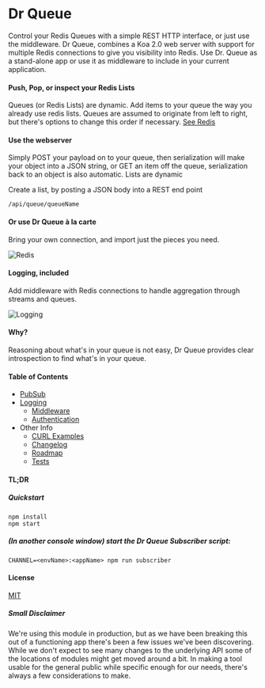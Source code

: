 # Dr Queue

Control your Redis Queues with a simple REST HTTP interface, or just use the middleware. Dr Queue, combines a Koa 2.0 web server with support for multiple Redis connections to give you visibility into Redis. Use Dr. Queue as a stand-alone app or use it as middleware to include in your current application.

#### Push, Pop, or inspect your Redis Lists
Queues (or Redis Lists) are dynamic. Add items to your queue the way you already use redis lists. Queues are assumed to originate from left to right, but there's options to change this order if necessary. [See Redis](https://github.com/reduxdj/dr_queue/blob/master/documentation/PUBSUB.md)

#### Use the webserver

Simply POST your payload on to your queue, then serialization will make your object into a JSON string, or GET an item off the queue, serialization back to an object is also automatic. Lists are dynamic

 Create a list, by posting a JSON body into a REST end point

```
/api/queue/queueName
```

#### Or use Dr Queue à la carte
Bring your own connection, and import just the pieces you need.

![Redis](https://s3-us-west-2.amazonaws.com/iflipdgraphicsbucket/redis.png)

#### Logging, included
Add middleware with Redis connections to handle aggregation through streams and queues.

![Logging](https://s3-us-west-2.amazonaws.com/iflipdgraphicsbucket/logger.png)

#### Why?
Reasoning about what's in your queue is not easy, Dr Queue provides clear introspection to find what's in your queue.

#### Table of Contents

* [PubSub](https://github.com/reduxdj/dr_queue/blob/master/documentation/PUBSUB.md)
* [Logging](https://github.com/reduxdj/dr_queue/blob/master/documentation/LOGGING.md)
  * [Middleware](https://github.com/reduxdj/dr_queue/blob/master/documentation/MIDDLEWARE.md)
  * [Authentication](https://github.com/reduxdj/dr_queue/blob/master/documentation/AUTHENTICATION.md)
* Other Info
  * [CURL Examples](https://github.com/reduxdj/dr_queue/blob/master/documentation/EXAMPLES.md)
  * [Changelog](https://github.com/reduxdj/dr_queue/blob/master/documentation/CHANGELOG.md)
  * [Roadmap](https://github.com/reduxdj/dr_queue/blob/master/documentation/ROADMAP.md)
  * [Tests](https://github.com/reduxdj/dr_queue/blob/master/documentation/ROADMAP.md)

#### TL;DR
##### Quickstart

```
npm install
npm start
```

##### (In another console window) start the Dr Queue Subscriber script:
```
CHANNEL=<envName>:<appName> npm run subscriber
```

#### License

[MIT](https://github.com/reduxdj/dr_queue/blob/master/LICENSE.md)


##### Small Disclaimer
We're using this module in production, but as we have been breaking this out of a functioning app there's been a few issues we've been discovering. While we don't expect to see many changes to the underlying API some of the locations of modules might get moved around a bit. In making a tool usable for the general public while specific enough for our needs, there's always a few considerations to make.
